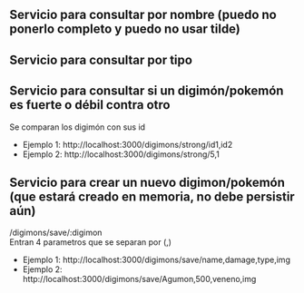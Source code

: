 ## Servicio para consultar por nombre (puedo no ponerlo completo y puedo no usar tilde)
## Servicio para consultar por tipo
## Servicio para consultar si un digimón/pokemón es fuerte o débil contra otro
 Se comparan los digimón con sus id
 - Ejemplo 1: http://localhost:3000/digimons/strong/id1,id2
 - Ejemplo 2: http://localhost:3000/digimons/strong/5,1
## Servicio para crear un nuevo digimon/pokemón (que estará creado en memoria, no debe persistir aún)
 /digimons/save/:digimon  
 Entran 4 parametros que se separan por (,)
 - Ejemplo 1: http://localhost:3000/digimons/save/name,damage,type,img
 - Ejemplo 2: http://localhost:3000/digimons/save/Agumon,500,veneno,img
